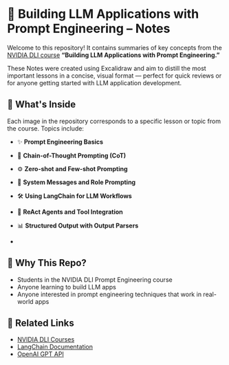# 🧠 Building LLM Applications with Prompt Engineering – Notes

Welcome to this repository! It contains summaries of key concepts from the [NVIDIA DLI course](https://learn.nvidia.com/courses/course-detail?course_id=course-v1:DLI+S-FX-12+V2) **“Building LLM Applications with Prompt Engineering.”**

These Notes were created using Excalidraw and aim to distill the most important lessons in a concise, visual format — perfect for quick reviews or for anyone getting started with LLM application development.

## 📘 What's Inside

Each image in the repository corresponds to a specific lesson or topic from the course. Topics include:

- ✨ **Prompt Engineering Basics**
- 🔁 **Chain-of-Thought Prompting (CoT)**
- ⚙️ **Zero-shot and Few-shot Prompting**
- 🧾 **System Messages and Role Prompting**
- 🛠️ **Using LangChain for LLM Workflows**
- 🤖 **ReAct Agents and Tool Integration**
- 📊 **Structured Output with Output Parsers**

- 
## 📣 Why This Repo?

- Students in the NVIDIA DLI Prompt Engineering course
- Anyone learning to build LLM apps
- Anyone interested in prompt engineering techniques that work in real-world apps
  

## 🔗 Related Links

- [NVIDIA DLI Courses](https://courses.nvidia.com/)
- [LangChain Documentation](https://docs.langchain.com/)
- [OpenAI GPT API](https://platform.openai.com/docs)
